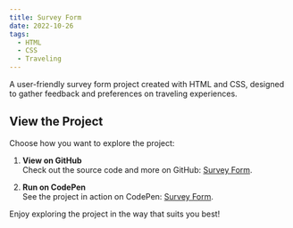 ```yaml
---
title: Survey Form
date: 2022-10-26
tags:
  - HTML
  - CSS
  - Traveling
---
```


A user-friendly survey form project created with HTML and CSS, designed to gather feedback and preferences on traveling experiences.

## View the Project

Choose how you want to explore the project:

1. **View on GitHub**  
   Check out the source code and more on GitHub: [Survey Form](https://github.com/reshmi-29/Free_Code_Camp/blob/main/Survey_Form.html).

2. **Run on CodePen**  
   See the project in action on CodePen: [Survey Form](https://codepen.io/Nahida-Akther-Reshmi/full/NWQVdKo).

Enjoy exploring the project in the way that suits you best!

